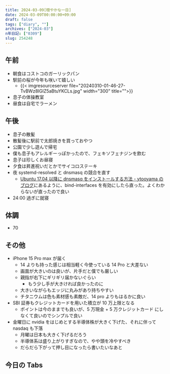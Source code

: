```yaml
---
title: 2024-03-09[穏やかな一日]
date: 2024-03-09T00:00:00+09:00
draft: false
tags: ["diary", ""]
archives: ["2024-03"]
n年日記: ["0309"]
slug: 254248
---
```


## 午前

- 朝食はコストコのガーリックパン
- 駅前の桜が今年も咲いて嬉しい
  - {{< imgresourceserver file="20240310-01-46-27-TvBWz8IGlZ5aBtuYKCLs.jpg" width="300" title="">}}
- 息子の体操教室
- 昼食は自宅でラーメン

## 午後

- 息子の散髪
- 散髪後に駅前で太郎焼きを買っておやつ
- 公園で少し遊んで帰宅
- 僕も息子もアレルギーっぽかったので、フェキソフェナジンを飲む
- 息子は珍しくお昼寝
- 夕食は昇進祝いだとかでサイコロステーキ
- 夜 systemd-resolved と dnsmasq の競合を直す
  - [Ubuntu 17.04 以降に dnsmasq をインストールする方法 - ytooyama のブログ](https://ytooyama.hatenadiary.jp/entry/2021/03/30/135001)にあるように、bind-interfaces を有効にしたら直った。よくわからないが直ったので良い
- 24:00 過ぎに就寝

## 体調

- 70

## その他

- iPhone 15 Pro max が届く
  - 14 よりも持った感じは相当軽く今使っている 14 Pro と大差ない
  - 画面が大きいのは良いが、片手だと僕でも厳しい
  - 親指が右下にギリギリ届かないぐらい
    - もう少し手が大きければ良かったのに
  - 大きいながらもエッジに丸みがあり持ちやすい
  - チタニウムは色も素材感も素敵だ、14 pro よりもはるかに良い
- SBI 証券もクレジットカードを用いた積立が 10 万上限となる
  - ポイントは今のままでも良いが、5 万現金 + 5 万クレジットカード にしなくて良いのでシンプルで良い
- 金曜日に nvidia をはじめとする半導体株が大きく下げた、それに伴って nasdaq も下落
  - 月曜は日本も大きく下げるだろう
  - 半導体系は盛り上がりすぎなので、やや頭を冷やすべき
  - だらだら下がって押し目になったら書いたいなあと

## 今日の Tabs
